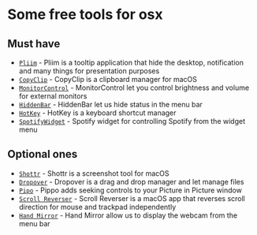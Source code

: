 # Some free tools for osx

## Must have
- [`Pliim`](https://pliim.app/opensource) - Pliim is a tooltip application that hide the desktop, notification and many things for presentation purposes
- [`CopyClip`](https://apps.apple.com/us/app/copyclip-clipboard-history/id595191960) - CopyClip is a clipboard manager for macOS
- [`MonitorControl`](https://github.com/MonitorControl/MonitorControl/releases) - MonitorControl let you control brightness and volume for external monitors
- [`HiddenBar`](https://apps.apple.com/us/app/hidden-bar/id1452453066?mt=12) - HiddenBar let us hide status in the menu bar
- [`HotKey`](https://apps.apple.com/us/app/hotkey-app/id975890633?mt=12) - HotKey is a keyboard shortcut manager
- [`SpotifyWidget`](https://github.com/fabiusBile/Spotify4BigSur) - Spotify widget for controlling Spotify from the widget menu

## Optional ones
- [`Shottr`](https://shottr.cc) - Shottr is a screenshot tool for macOS
- [`Dropover`](https://apps.apple.com/us/app/dropover-easier-drag-drop/id1355679052) - Dropover is a drag and drop manager and let manage files
- [`Pipo`](https://goodsnooze.gumroad.com/l/pippo) - Pippo adds seeking controls to your Picture in Picture window
- [`Scroll Reverser`](https://pilotmoon.com/scrollreverser/) - Scroll Reverser is a macOS app that reverses scroll direction for mouse and trackpad independently
- [`Hand Mirror`](https://apps.apple.com/fr/app/hand-mirror/id1502839586?mt=12) - Hand Mirror allow us to display the webcam from the menu bar
